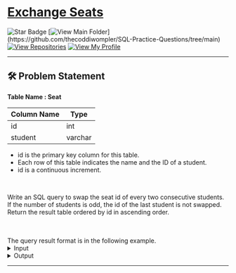 # [Exchange Seats](https://leetcode.com/problems/exchange-seats/description/)
![Star Badge](https://img.shields.io/static/v1?label=%F0%9F%8C%9F&message=If%20Useful&style=style=flat&color=BC4E99)
[![View Main Folder](https://img.shields.io/badge/View-Main_Folder-971901?)](https://github.com/thecoddiwompler/SQL-Practice-Questions/tree/main)
[![View Repositories](https://img.shields.io/badge/View-My_Repositories-blue?logo=GitHub)](https://github.com/thecoddiwompler?tab=repositories)
[![View My Profile](https://img.shields.io/badge/View-My_Profile-green?logo=GitHub)](https://github.com/thecoddiwompler)

---

## 🛠️ Problem Statement

  <b>Table Name : Seat</b>

|  Column Name  |Type |
| ------------- | ------------- |
| id          | int     |
| student     | varchar |

* id is the primary key column for this table.
* Each row of this table indicates the name and the ID of a student.
* id is a continuous increment.
<br/>



Write an SQL query to swap the seat id of every two consecutive students. If the number of students is odd, the id of the last student is not swapped.</br>
Return the result table ordered by id in ascending order.

</br>
</br>
The query result format is in the following example. 

 <details>
<summary>
Input
</summary>
  
  <b>Table Name: Seat</b>

| id | student |
| --- |------ |
| 1  | Abbot   |
| 2  | Doris   |
| 3  | Emerson |
| 4  | Green   |
| 5  | Jeames  |

</details>

<details>
<summary>
Output
</summary>

| id | student |
| ---- | ---- |
| 1  | Doris   |
| 2  | Abbot   |
| 3  | Green   |
| 4  | Emerson |
| 5  | Jeames  |
</details>

---
